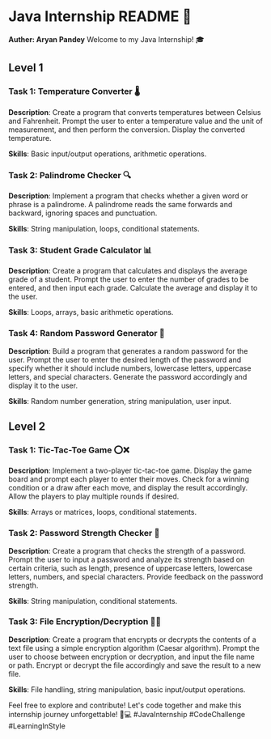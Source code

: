 # Java Internship README 🚀

**Auther: Aryan Pandey**
Welcome to my Java Internship! 🎓

## Level 1

### Task 1: Temperature Converter 🌡️
**Description**: Create a program that converts temperatures between Celsius and Fahrenheit. Prompt the user to enter a temperature value and the unit of measurement, and then perform the conversion. Display the converted temperature.

**Skills**: Basic input/output operations, arithmetic operations.

### Task 2: Palindrome Checker 🔍
**Description**: Implement a program that checks whether a given word or phrase is a palindrome. A palindrome reads the same forwards and backward, ignoring spaces and punctuation.

**Skills**: String manipulation, loops, conditional statements.

### Task 3: Student Grade Calculator 📊
**Description**: Create a program that calculates and displays the average grade of a student. Prompt the user to enter the number of grades to be entered, and then input each grade. Calculate the average and display it to the user.

**Skills**: Loops, arrays, basic arithmetic operations.

### Task 4: Random Password Generator 🎲
**Description**: Build a program that generates a random password for the user. Prompt the user to enter the desired length of the password and specify whether it should include numbers, lowercase letters, uppercase letters, and special characters. Generate the password accordingly and display it to the user.

**Skills**: Random number generation, string manipulation, user input.

## Level 2

### Task 1: Tic-Tac-Toe Game ⭕❌
**Description**: Implement a two-player tic-tac-toe game. Display the game board and prompt each player to enter their moves. Check for a winning condition or a draw after each move, and display the result accordingly. Allow the players to play multiple rounds if desired.

**Skills**: Arrays or matrices, loops, conditional statements.

### Task 2: Password Strength Checker 🔐
**Description**: Create a program that checks the strength of a password. Prompt the user to input a password and analyze its strength based on certain criteria, such as length, presence of uppercase letters, lowercase letters, numbers, and special characters. Provide feedback on the password strength.

**Skills**: String manipulation, conditional statements.

### Task 3: File Encryption/Decryption 📜🔐
**Description**: Create a program that encrypts or decrypts the contents of a text file using a simple encryption algorithm (Caesar algorithm). Prompt the user to choose between encryption or decryption, and input the file name or path. Encrypt or decrypt the file accordingly and save the result to a new file.

**Skills**: File handling, string manipulation, basic input/output operations.

Feel free to explore and contribute! Let's code together and make this internship journey unforgettable! 🚀💻 #JavaInternship #CodeChallenge #LearningInStyle
